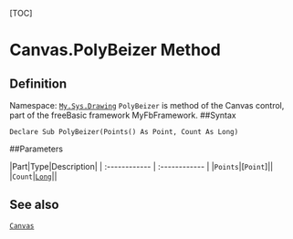 [TOC]
# Canvas.PolyBeizer Method

## Definition
Namespace: [`My.Sys.Drawing`](My.Sys.Drawing.md)
`PolyBeizer` is method of the Canvas control, part of the freeBasic framework MyFbFramework.
##Syntax
```freeBasic
Declare Sub PolyBeizer(Points() As Point, Count As Long)
```

##Parameters

|Part|Type|Description|
| :------------ | :------------ |
|`Points`|[`Point`]||
|`Count`|[`Long`]("https://www.freebasic.net/wiki/KeyPgLong")||
## See also
[`Canvas`](Canvas.md)
